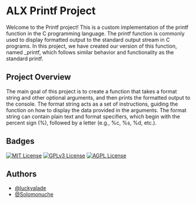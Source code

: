 
# ALX Printf Project 

Welcome to the Printf project! This is a custom implementation of the printf function in the C programming language. The printf function is commonly used to display formatted output to the standard output stream in C programs. In this project, we have created our version of this function, named _printf, which follows similar behavior and functionality as the standard printf.


## Project Overview

The main goal of this project is to create a function that takes a format string and other optional arguments, and then prints the formatted output to the console. The format string acts as a set of instructions, guiding the function on how to display the data provided in the arguments. The format string can contain plain text and format specifiers, which begin with the percent sign (%), followed by a letter (e.g., %c, %s, %d, etc.).
## Badges


[![MIT License](https://img.shields.io/badge/License-MIT-green.svg)](https://choosealicense.com/licenses/mit/)
[![GPLv3 License](https://img.shields.io/badge/License-GPL%20v3-yellow.svg)](https://opensource.org/licenses/)
[![AGPL License](https://img.shields.io/badge/license-AGPL-blue.svg)](http://www.gnu.org/licenses/agpl-3.0)


## Authors

- [@luckyalade](https://www.github.com/luckyalade)
- [@Solomonuche](https://www.github.com/Solomonuche)


